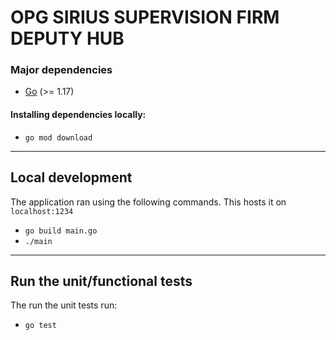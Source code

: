 # OPG SIRIUS SUPERVISION FIRM DEPUTY HUB

### Major dependencies

- [Go](https://golang.org/) (>= 1.17)

#### Installing dependencies locally:
- `go mod download`
-------------------------------------------------------------------

## Local development

The application ran using the following commands. This hosts it on `localhost:1234`

- `go build main.go `
- `./main `

-------------------------------------------------------------------
## Run the unit/functional tests

The run the unit tests run:
- `go test`